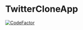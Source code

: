 # TwitterCloneApp
[![CodeFactor](https://www.codefactor.io/repository/github/cevatuygur/twittercloneapp/badge)](https://www.codefactor.io/repository/github/cevatuygur/twittercloneapp)
